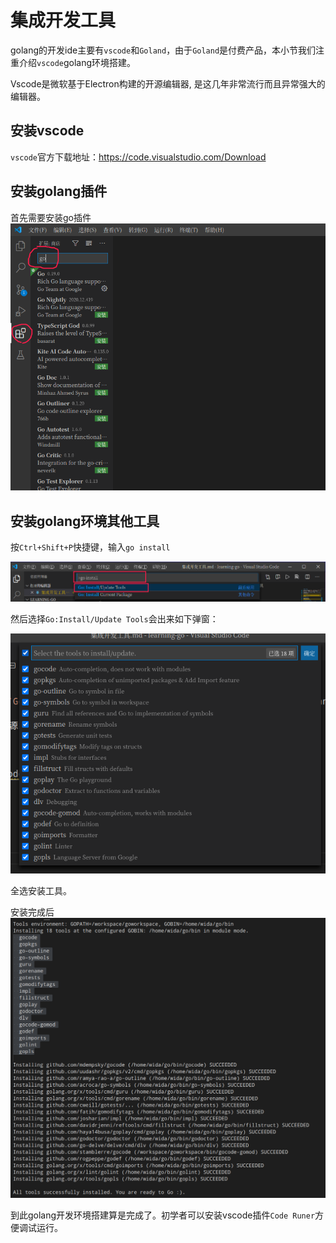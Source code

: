 # 集成开发工具

golang的开发ide主要有`vscode`和`Goland`，由于`Goland`是付费产品，本小节我们注重介绍`vscode`golang环境搭建。

Vscode是微软基于Electron构建的开源编辑器, 是这几年非常流行而且异常强大的编辑器。

## 安装vscode 

`vscode`官方下载地址：https://code.visualstudio.com/Download

## 安装golang插件

首先需要安装go插件
![](../img/ide1.png)


## 安装golang环境其他工具

按`Ctrl+Shift+P`快捷键，输入`go install`

![](../img/ide2.png)

然后选择`Go:Install/Update Tools`会出来如下弹窗：

![](../img/ide3.png)

全选安装工具。

安装完成后
![](../img/ide4.png)

到此golang开发环境搭建算是完成了。初学者可以安装vscode插件`Code Runer`方便调试运行。
